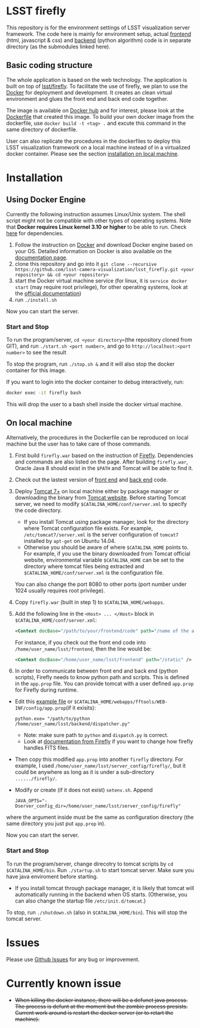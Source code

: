 # LSST firefly

This repository is for the environment settings of LSST visualization server framework. The code here is mainly for environment setup, actual [frontend][1] (html, javascript & css) and [backend][2] (python algorithm) code is in separate directory (as the submodules linked here).


## Basic coding structure

The whole application is based on the web technology. The application is built on top of [lsst/firefly][3]. To facilitate the use of firefly, we plan to use the [Docker][4] for deployment and development. It creates an clean virtual environment and glues the front end and back end code together.

The image is available on [Docker hub][7] and for interest, please look at the [Dockerfile][8] that created this image. To build your own docker image from the dockerfile, use `docker build -t <tag> .` and excute this command in the same directory of dockerfile.

User can also replicate the procedures in the dockerfiles to deploy this LSST visualization framework on a local machine instead of in a virtualized docker container. Please see the section [installation on local machine](#on-local-machine).

# Installation

## Using Docker Engine
Currently the following instruction assumes Linux/Unix system. The shell script might not be compatible with other types of operating systems. Note that **Docker requires Linux kernel 3.10 or higher** to be able to run. Check [here][9] for dependencies.

1. Follow the instruction on [Docker][4] and download Docker engine based on your OS. Detailed information on Docker is also available on the [documentation page][10].
2. clone this repository and go into it `git clone --recursive https://github.com/lsst-camera-visualization/lsst_firefly.git <your repository> && cd <your repository>`
3. start the Docker virtual machine service (for linux, it is `service docker start` (may require root privilege), for other operating systems, look at the [official documentation][10])
4. run `./install.sh`

Now you can start the server.

### Start and Stop

To run the program/server, `cd <your directory>`(the repository cloned from GIT), and run `./start.sh <port number>`, and go to `http://localhost:<port number>` to see the result

To stop the program, run `./stop.sh &` and it will also stop the docker container for this image.

If you want to login into the docker container to debug interactively, run:
```bash
docker exec -it firefly bash
``` 
This will drop the user to a bash shell inside the docker virtual machine.

## On local machine
Alternatively, the procedures in the Dockerfile can be reproduced on local machine but the user has to take care of those commands. 

1. First build `firefly.war` based on the instruction of [Firefly][3]. Dependencies and commands are also listed on the page. After building `firefly.war`, Oracle Java 8 should exist in the `$PATH` and Tomcat will be able to find it.
2. Check out the lastest version of [front end][1] and [back end][2] code.
3. Deploy [Tomcat 7+][13] on local machine either by package manager or downloading the binary from [Tomcat website][12]. Before starting Tomcat server, we need to modify `$CATALINA_HOME/conf/server.xml` to specify the code directory.
    - If you install Tomcat using package manager, look for the directory where Tomcat configuration file exists. For example, `/etc/tomcat7/server.xml` is the server configuration of `tomcat7` installed by `apt-get` on Ubuntu 14.04.
    - Otherwise you should be aware of where `$CATALINA_HOME` points to. For example, if you use the binary downloaded from Tomcat official website, environmental variable `$CATALINA_HOME` can be set to the directory where tomcat files being extracted and `$CATALINA_HOME/conf/server.xml` is the configuration file.
    
    You can also change the port 8080 to other ports (port number under 1024 usually requires root privilege).

4. Copy `firefly.war` (built in step 1) to `$CATALINA_HOME/webapps`.
5. Add the following line in the `<Host> ... </Host>` block in  `$CATALINA_HOME/conf/server.xml`:

    ```xml
    <Context docBase="/path/to/your/frontend/code" path="/name of the app" />
    ```
    For instance, if you check out the front end code into `/home/user_name/lsst/frontend`, then the line would be:
    ```xml
    <Context docBase="/home/user_name/lsst/frontend" path="/static" />
    ```
    
6. In order to communicate between front end and back end (python scripts), Firefly needs to know python path and scripts. This is defined in the `app.prop` file. You can provide tomcat with a user defined `app.prop` for Firefly during runtime. 

- Edit this [example file](s_build_Essential/app.prop) or `$CATALINA_HOME/webapps/fftools/WEB-INF/config/app.prop`(if it exisits):
    ```
    python.exe= "/path/to/python /home/user_name/lsst/backend/dispatcher.py"
    ```
    - Note: make sure path to `python` and `dispatch.py` is correct.
    - Look at [documentation from Firefly][14] if you want to change how firefly handles FITS files.
    
- Then copy this modified `app.prop` into another `firefly` directory. For example, I used `/home/user_name/lsst/server_config/firefly/`, but it could be anywhere as long as it is under a sub-directory `....../firefly/`.
- Modify or create (if it does not exist) `setenv.sh`. Append

    ```shell
    JAVA_OPTS="-Dserver_config_dir=/home/user_name/lsst/server_config/firefly"
    ```
 where the argument inside must be the same as configuration directory (the same directory you just put `app.prop` in).

Now you can start the server.

### Start and Stop

To run the program/server, change direcotry to tomcat scripts by `cd $CATALINA_HOME/bin`. Run `./startup.sh` to start tomcat server. Make sure you have java enviroment before starting.

 - If you install tomcat through package manager, it is likely that tomcat will automatically running in the backend when OS starts. (Otherwise, you can also change the startup file `/etc/init.d/tomcat`.)

To stop, run `./shutdown.sh` (also in `$CATALINA_HOME/bin`). This will stop the tomcat server.

# Issues

Please use [Github Issues][11] for any bug or improvement.

# Currently known issue

+ ~~When killing the docker instance, there will be a defunct java process. The process is defunt at the moment but the zombie process presists. Current work around is restart the docker server (or to retart the machine).~~

[1]: https://github.com/lsst-camera-visualization/frontend
[2]: https://github.com/lsst-camera-visualization/backend
[3]: https://github.com/Caltech-IPAC/firefly
[4]: https://docs.docker.com/engine/installation/
[7]: https://hub.docker.com/r/victorren/ff_server/
[8]: https://github.com/lsst-camera-visualization/lsst_firefly/blob/master/Dockerfile
[9]: https://docs.docker.com/engine/installation/binaries/
[10]: https://docs.docker.com/engine/
[11]: https://github.com/lsst-camera-visualization/lsst_firefly/issues
[12]: https://tomcat.apache.org/download-70.cgi
[13]: https://tomcat.apache.org
[14]: https://github.com/Caltech-IPAC/firefly/blob/dev/docs/server-settings-for-fits-files.md
